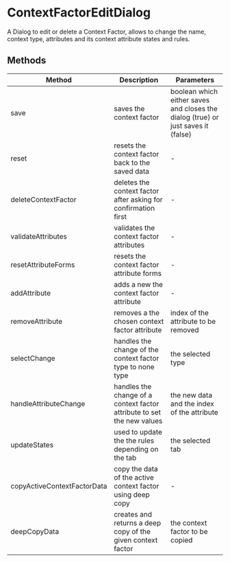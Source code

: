# ContextFactorEditDialog

A Dialog to edit or delete a Context Factor, allows to change the name, context type, attributes and its context attribute states and rules.

## Methods

<!-- @vuese:ContextFactorEditDialog:methods:start -->
|Method|Description|Parameters|
|---|---|---|
|save|saves the context factor|boolean which either saves and closes the dialog (true) or just saves it (false)|
|reset|resets the context factor back to the saved data|-|
|deleteContextFactor|deletes the context factor after asking for confirmation first|-|
|validateAttributes|validates the context factor attributes|-|
|resetAttributeForms|resets the context factor attribute forms|-|
|addAttribute|adds a new the context factor attribute|-|
|removeAttribute|removes a the chosen context factor attribute|index of the attribute to be removed|
|selectChange|handles the change of the context factor type to none type|the selected type|
|handleAttributeChange|handles the change of a context factor attribute to set the new values|the new data and the index of the attribute|
|updateStates|used to update the the rules depending on the tab|the selected tab|
|copyActiveContextFactorData|copy the data of the active context factor using deep copy|-|
|deepCopyData|creates and returns a deep copy of the given context factor|the context factor to be copied|

<!-- @vuese:ContextFactorEditDialog:methods:end -->


